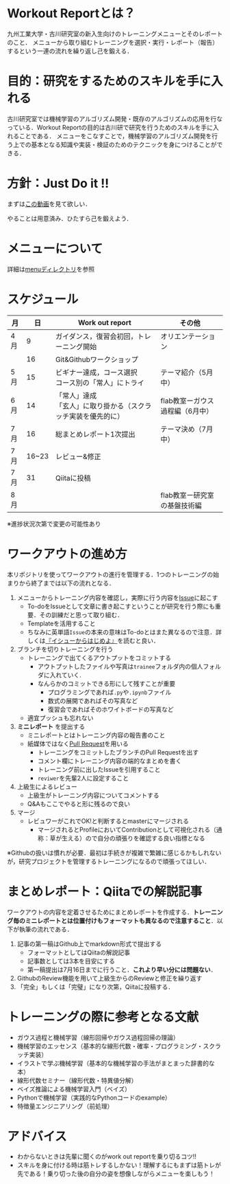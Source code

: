 # Workout Reportとは？

九州工業大学・古川研究室の新入生向けのトレーニングメニューとそのレポートのこと．
メニューから取り組むトレーニングを選択・実行・レポート（報告）するという一連の流れを繰り返し己を鍛える．

# 目的：研究をするためのスキルを手に入れる
古川研究室では機械学習のアルゴリズム開発・既存のアルゴリズムの応用を行なっている．Workout Reportの目的は古川研で研究を行うためのスキルを手に入れることである．
メニューをこなすことで，機械学習のアルゴリズム開発を行う上での基本となる知識や実装・検証のためのテクニックを身につけることができる．

# 方針：Just Do it !!
まずは[この動画](https://www.youtube.com/watch?v=ZXsQAXx_ao0&
)を見て欲しい．

やることは用意済み．ひたすら己を鍛えよう．

# メニューについて
詳細は[menuディレクトリ](https://github.com/furukawa-laboratory/workout_report_2019/tree/master/menu)を参照

# スケジュール
|  月  |         日          | Work out report                         | その他                                       |
| -- | ----------------- | --------------------------------------- | ----------------------------------------- |
| 4月 | 9               | ガイダンス，復習会初回，トレーニング開始| オリエンテーション|
| | 16               | Git&Githubワークショップ  | |
| 5月 | 15                | ビギナー達成，コース選択<br>コース別の「常人」にトライ           | テーマ紹介（5月中）                                   |
| 6月 | 14                | 「常人」達成<br>「玄人」に取り掛かる（スクラッチ実装を優先的に）          | flab教室ーガウス過程編（6月中）                           |
| 7月 | 16 | 総まとめレポート1次提出| テーマ決め（7月中）                                   |
| 7月 | 16~23 | レビュー&修正 |     |
| 7月 | 31 | Qiitaに投稿 |                                   |
| 8月 |                   |                                         | flab教室ー研究室の基盤技術編                        |

※進捗状況次第で変更の可能性あり


# ワークアウトの進め方

本リポジトリを使ってワークアウトの進行を管理する．1つのトレーニングの始まりから終了までは以下の流れとなる．

1. メニューからトレーニング内容を確認し，実際に行う内容を[Issue](https://seleck.cc/647)に起こす
   - To-doをIssueとして文章に書き起こすということが研究を行う際にも重要．その訓練だと思って取り組む．
   - Templateを活用すること
   - ちなみに英単語`Issue`の本来の意味はTo-doとはまた異なるので注意．詳しくは[『イシューからはじめよ』](https://www.amazon.co.jp/%E3%82%A4%E3%82%B7%E3%83%A5%E3%83%BC%E3%81%8B%E3%82%89%E3%81%AF%E3%81%98%E3%82%81%E3%82%88%E2%80%95%E7%9F%A5%E7%9A%84%E7%94%9F%E7%94%A3%E3%81%AE%E3%80%8C%E3%82%B7%E3%83%B3%E3%83%97%E3%83%AB%E3%81%AA%E6%9C%AC%E8%B3%AA%E3%80%8D-%E5%AE%89%E5%AE%85%E5%92%8C%E4%BA%BA/dp/4862760856)を読むと良い．
2. ブランチを切りトレーニングを行う
    - トレーニングで出てくるアウトプットをコミットする
       - アウトプットしたファイルや写真は`trainee`フォルダ内の個人フォルダに入れていく.
       - なんらかのコミットできる形にして残すことが重要
          - プログラミングであれば`.py`や`.ipynb`ファイル
          - 数式の展開であればその写真など
          - 復習会であればそのホワイトボードの写真など
    - 適宜プッシュも忘れない
3. **ミニレポート** を提出する
   - ミニレポートとはトレーニング内容の報告書のこと
   - 紙媒体ではなく[Pull Request](https://seleck.cc/635)を用いる
      - トレーニングをコミットしたブランチのPull Requestを出す
      - コメント欄にトレーニング内容の端的なまとめを書く
      - トレーニング前に出したIssueを引用すること
      - `reviwer`を先輩2人に設定すること
4. 上級生によるレビュー
   - 上級生がトレーニング内容についてコメントする
   - Q&Aもここでやると形に残るので良い
5. マージ
   - レビュワーがこれでOK!と判断するとmasterにマージされる
     - マージされるとProfileにおいてContributionとして可視化される（通称：草が生える）ので自分の頑張りを確認する良い指標となる

※Githubの扱いは慣れが必要．最初は手続きが複雑で繁雑に感じるかもしれないが，研究プロジェクトを管理するトレーニングになるので頑張ってほしい．


# まとめレポート：Qiitaでの解説記事
ワークアウトの内容を定着させるためにまとめレポートを作成する．**トレーニング毎のミニレポートとは位置付けもフォーマットも異なるので注意すること**．以下が執筆の流れである．
1. 記事の第一稿はGithub上でmarkdown形式で提出する
   - フォーマットとしてはQiitaの解説記事
   - 記事数としては3本を目安にする
   - 第一稿提出は7月16日までに行うこと．**これより早い分には問題ない**．
2. GithubのReview機能を用いて上級生からのReviewと修正を繰り返す
3. 「完全」もしくは「完璧」になり次第，Qiitaに投稿する．

# トレーニングの際に参考となる文献
- ガウス過程と機械学習（線形回帰やガウス過程回帰の理論）
- 機械学習のエッセンス（基本的な線形代数・確率・プログラミング・スクラッチ実装）
- イラストで学ぶ機械学習（基本的な機械学習の手法がまとまった辞書的な本）
- 線形代数セミナー（線形代数・特異値分解）
- ベイズ推論による機械学習入門（ベイズ）
- Pythonで機械学習（実践的なPythonコードのexample）
- 特徴量エンジニアリング（前処理）

# アドバイス
- わからないときは先輩に聞くのがwork out reportを乗り切るコツ!!
- スキルを身に付ける時は筋トレするしかない！理解するにもまずは筋トレが先である！乗り切った後の自分の姿を想像しながらメニューを楽しもう！
